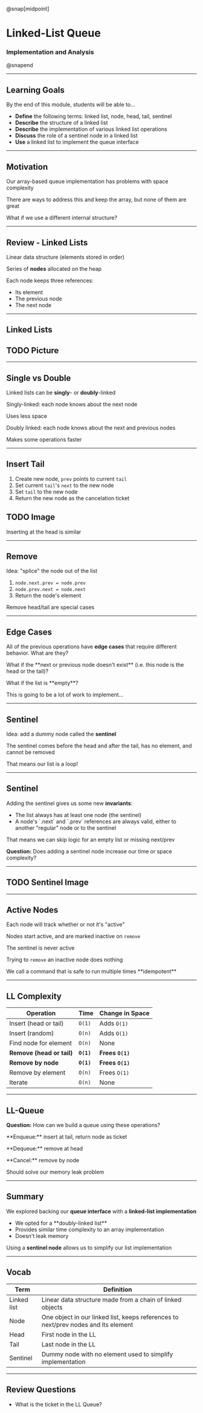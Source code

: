@snap[midpoint]

# Linked-List Queue

### Implementation and Analysis

@snapend

---

## Learning Goals

By the end of this module, students will be able to...

- **Define** the following terms: linked list, node, head, tail, sentinel
- **Describe** the structure of a linked list
- **Describe** the implementation of various linked list operations
- **Discuss** the role of a sentinel node in a linked list
- **Use** a linked list to implement the queue interface

---

## Motivation

Our array-based queue implementation has problems with space complexity

There are ways to address this and keep the array, but none of them are great

What if we use a different internal structure?

---

## Review - Linked Lists

Linear data structure (elements stored in order)

Series of **nodes** allocated on the heap

Each node keeps three references:

<ul class="small">
<li>Its element</li>
<li>The previous node</li>
<li>The next node</li>
</ul>

---

## Linked Lists

## TODO Picture

---

## Single vs Double

Linked lists can be **singly**- or **doubly**-linked

Singly-linked: each node knows about the next node

<p class="small">Uses less space</p>

Doubly linked: each node knows about the next and previous nodes

<p class="small">Makes some operations faster</p>

---

## Insert Tail

1. Create new node, `prev` points to current `tail`
1. Set current `tail`'s `next` to the new node
1. Set `tail` to the new node
1. Return the new node as the cancelation ticket

## TODO Image

Inserting at the head is similar

---

## Remove

Idea: "splice" the node out of the list

1. `node.next.prev = node.prev`
1. `node.prev.next = node.next`
1. Return the node's element

Remove head/tail are special cases

---

## Edge Cases

All of the previous operations have **edge cases** that require different behavior. What are they?

<div class="fragment">
<p>What if the **next or previous node doesn't exist** (i.e. this node is the head or the tail)?</p>
<p>What if the list is **empty**?</p>
</div>

<p class="fragment">This is going to be a lot of work to implement...</p>

---

## Sentinel

Idea: add a dummy node called the **sentinel**

The sentinel comes before the head and after the tail, has no element, and cannot be removed

<p class="small">That means our list is a loop!</p>

---

## Sentinel

Adding the sentinel gives us some new **invariants**:

<ul class="small">
<li>The list always has at least one node (the sentinel)</li>
<li>A node's `.next` and `.prev` references are always valid, either to another "regular" node or to the sentinel</li>
</ul>

That means we can skip logic for an empty list or missing next/prev

**Question:** Does adding a sentinel node increase our time or space complexity?

---

## TODO Sentinel Image

---

## Active Nodes

Each node will track whether or not it's "active"

Nodes start active, and are marked inactive on `remove`

The sentinel is never active

Trying to `remove` an inactive node does nothing

<p class="small">We call a command that is safe to run multiple times **idempotent**</p>

---

## LL Complexity

| Operation                 | Time       | Change in Space  |
| ------------------------- | ---------- | ---------------- |
| Insert (head or tail)     | `O(1)`     | Adds `O(1)`      |
| Insert (random)           | `O(n)`     | Adds `O(1)`      |
| Find node for element     | `O(n)`     | None             |
| **Remove (head or tail)** | **`O(1)`** | **Frees `O(1)`** |
| **Remove by node**        | **`O(1)`** | **Frees `O(1)`** |
| Remove by element         | `O(n)`     | Frees `O(1)`     |
| Iterate                   | `O(n)`     | None             |

---

## LL-Queue

**Question:** How can we build a queue using these operations?

<div class="fragment">

<p>**Enqueue:** insert at tail, return node as ticket</p>
<p>**Dequeue:** remove at head</p>
<p>**Cancel:** remove by node</p>
<p>Should solve our memory leak problem</p>
</div>

---

## Summary

We explored backing our **queue interface** with a **linked-list implementation**

<ul class="small">
<li>We opted for a **doubly-linked list**</li>
<li>Provides similar time complexity to an array implementation</li>
<li>Doesn't leak memory</li>
</ul>

Using a **sentinel node** allows us to simplify our list implementation

---

## Vocab

| Term        | Definition                                                                         |
| ----------- | ---------------------------------------------------------------------------------- |
| Linked list | Linear data structure made from a chain of linked objects                          |
| Node        | One object in our linked list, keeps references to next/prev nodes and its element |
| Head        | First node in the LL                                                               |
| Tail        | Last node in the LL                                                                |
| Sentinel    | Dummy node with no element used to simplify implementation                         |

---

## Review Questions

- What is the ticket in the LL Queue?
